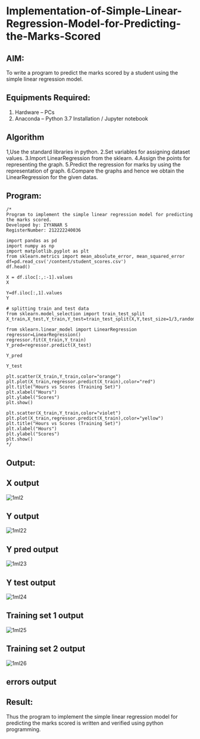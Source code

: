 # Implementation-of-Simple-Linear-Regression-Model-for-Predicting-the-Marks-Scored

## AIM:
To write a program to predict the marks scored by a student using the simple linear regression model.

## Equipments Required:
1. Hardware – PCs
2. Anaconda – Python 3.7 Installation / Jupyter notebook

## Algorithm
1,Use the standard libraries in python.
2.Set variables for assigning dataset values.
3.Import LinearRegression from the sklearn.
4.Assign the points for representing the graph.
5.Predict the regression for marks by using the representation of graph.
6.Compare the graphs and hence we obtain the LinearRegression for the given datas.

## Program:
```
/*
Program to implement the simple linear regression model for predicting the marks scored.
Developed by: IYYANAR S
RegisterNumber: 212222240036

import pandas as pd
import numpy as np
import matplotlib.pyplot as plt
from sklearn.metrics import mean_absolute_error, mean_squared_error
df=pd.read_csv('/content/student_scores.csv')
df.head()

X = df.iloc[:,:-1].values
X

Y=df.iloc[:,1].values
Y

# splitting train and test data
from sklearn.model_selection import train_test_split
X_train,X_test,Y_train,Y_test=train_test_split(X,Y,test_size=1/3,random_state=0)

from sklearn.linear_model import LinearRegression
regressor=LinearRegression()
regressor.fit(X_train,Y_train)
Y_pred=regressor.predict(X_test)

Y_pred

Y_test

plt.scatter(X_train,Y_train,color="orange")
plt.plot(X_train,regressor.predict(X_train),color="red")
plt.title("Hours vs Scores (Training Set)")
plt.xlabel("Hours")
plt.ylabel("Scores")
plt.show()

plt.scatter(X_train,Y_train,color="violet")
plt.plot(X_train,regressor.predict(X_train),color="yellow")
plt.title("Hours vs Scores (Training Set)")
plt.xlabel("Hours")
plt.ylabel("Scores")
plt.show() 
*/
```

## Output:
## X output
![1ml2](https://github.com/Iyyanar22009120/Implementation-of-Simple-Linear-Regression-Model-for-Predicting-the-Marks-Scored/assets/118680259/43a6d7cf-8d85-43de-a85f-93decc96890b)

## Y output
![1ml22](https://github.com/Iyyanar22009120/Implementation-of-Simple-Linear-Regression-Model-for-Predicting-the-Marks-Scored/assets/118680259/a5970ea9-eb92-4ab4-be47-531b0eb92022)

## Y pred output
![1ml23](https://github.com/Iyyanar22009120/Implementation-of-Simple-Linear-Regression-Model-for-Predicting-the-Marks-Scored/assets/118680259/963bfe0c-06f4-45d8-860e-be0045fc2d68)

## Y test output
![1ml24](https://github.com/Iyyanar22009120/Implementation-of-Simple-Linear-Regression-Model-for-Predicting-the-Marks-Scored/assets/118680259/2765e3ec-2276-4997-bb05-a400fac0bba9)

## Training set 1 output
![1ml25](https://github.com/Iyyanar22009120/Implementation-of-Simple-Linear-Regression-Model-for-Predicting-the-Marks-Scored/assets/118680259/f6a5c582-0bcf-4f96-83bd-ae870a866e52)

## Training set 2 output
![1ml26](https://github.com/Iyyanar22009120/Implementation-of-Simple-Linear-Regression-Model-for-Predicting-the-Marks-Scored/assets/118680259/e2fecb84-d830-4b0b-bd1a-44e9d3f88bab)

## errors output



## Result:
Thus the program to implement the simple linear regression model for predicting the marks scored is written and verified using python programming.
